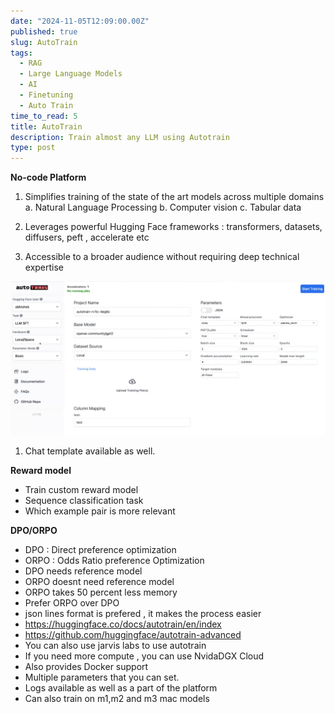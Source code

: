 ```yaml
---
date: "2024-11-05T12:09:00.00Z"
published: true
slug: AutoTrain
tags:
  - RAG
  - Large Language Models
  - AI
  - Finetuning
  - Auto Train
time_to_read: 5
title: AutoTrain
description: Train almost any LLM using Autotrain
type: post
---
```


**No-code Platform**

1. Simplifies training of the state of the art models across multiple domains
   a. Natural Language Processing
   b. Computer vision
   c. Tabular data

2. Leverages powerful Hugging Face frameworks : transformers, datasets, diffusers, peft , accelerate etc

3. Accessible to a broader audience without requiring deep technical expertise

![autotrain](../../public/images/autotrain.png)

1. Chat template available as well.

**Reward model**

- Train custom reward model
- Sequence classification task
- Which example pair is more relevant

**DPO/ORPO**

- DPO : Direct preference optimization
- ORPO : Odds Ratio preference Optimization
- DPO needs reference model
- ORPO doesnt need reference model
- ORPO takes 50 percent less memory
- Prefer ORPO over DPO
- json lines format is prefered , it makes the process easier
- https://huggingface.co/docs/autotrain/en/index
- https://github.com/huggingface/autotrain-advanced
- You can also use jarvis labs to use autotrain
- If you need more compute , you can use NvidaDGX Cloud
- Also provides Docker support
- Multiple parameters that you can set.
- Logs available as well as a part of the platform
- Can also train on m1,m2 and m3 mac models
